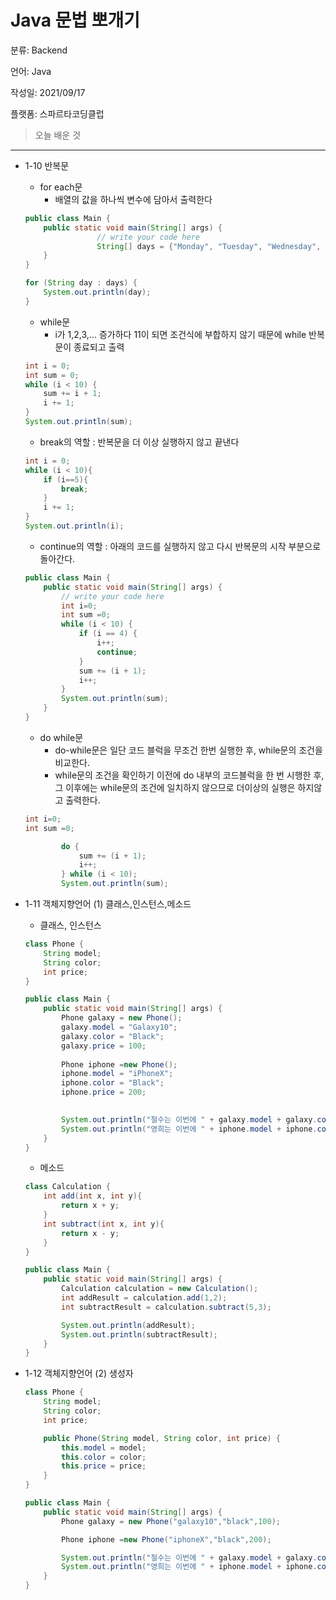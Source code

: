 # Java 문법 뽀개기

분류: Backend

언어: Java

작성일: 2021/09/17

플랫폼: 스파르타코딩클럽

> 오늘 배운 것
> 

---

- 1-10 반복문
    - for each문
        - 배열의 값을 하나씩 변수에 담아서 출력한다
    
    ```java
    public class Main {
        public static void main(String[] args) {
    				// write your code here
    				String[] days = {"Monday", "Tuesday", "Wednesday", "Thursday", "Friday", "Saturday", "Sunday"};
        }
    }
    
    for (String day : days) {
        System.out.println(day);
    }
    ```
    
    - while문
        - i가 1,2,3,... 증가하다 11이 되면 조건식에 부합하지 않기 때문에 while 반복문이 종료되고 출력
    
    ```java
    int i = 0;
    int sum = 0;
    while (i < 10) {
        sum += i + 1;
        i += 1;
    }
    System.out.println(sum);
    ```
    
    - break의 역할 : 반복문을 더 이상 실행하지 않고 끝낸다
    
    ```java
    int i = 0;
    while (i < 10){
        if (i==5){
            break;
        }
        i += 1;
    }
    System.out.println(i);
    ```
    
    - continue의 역할 : 아래의 코드를 실행하지 않고 다시 반복문의 시작 부분으로 돌아간다.
    
    ```java
    public class Main {
        public static void main(String[] args) {
            // write your code here
            int i=0;
            int sum =0;
            while (i < 10) {
                if (i == 4) {
                    i++;
                    continue;
                }
                sum += (i + 1);
                i++;
            }
            System.out.println(sum);
        }
    }
    ```
    
    - do while문
        - do-while문은 일단 코드 블럭을 무조건 한번 실행한 후, while문의 조건을 비교한다.
        - while문의 조건을 확인하기 이전에 do 내부의 코드블럭을 한 번 시행한 후, 그 이후에는 while문의 조건에 일치하지 않으므로 더이상의 실행은 하지않고 출력한다.
    
    ```java
    int i=0;
    int sum =0;
    
            do {
                sum += (i + 1);
                i++;
            } while (i < 10);
            System.out.println(sum);
    ```
    
- 1-11 객체지향언어 (1) 클래스,인스턴스,메소드
    - 클래스, 인스턴스
    
    ```java
    class Phone {
        String model;
        String color;
        int price;
    }
    
    public class Main {
        public static void main(String[] args) {
            Phone galaxy = new Phone(); 
            galaxy.model = "Galaxy10";
            galaxy.color = "Black";
            galaxy.price = 100;
            
            Phone iphone =new Phone();
            iphone.model = "iPhoneX";
            iphone.color = "Black";
            iphone.price = 200;
            
    
            System.out.println("철수는 이번에 " + galaxy.model + galaxy.color + " + 색상을 " + galaxy.price + "만원에 샀다.");
            System.out.println("영희는 이번에 " + iphone.model + iphone.color + " + 색상을 " + iphone.price + "만원에 샀다.");
        }
    }
    ```
    
    - 메소드
    
    ```java
    class Calculation {
        int add(int x, int y){
            return x + y;
        }
        int subtract(int x, int y){
            return x - y;
        }
    }
    
    public class Main {
        public static void main(String[] args) {
            Calculation calculation = new Calculation();
            int addResult = calculation.add(1,2);
            int subtractResult = calculation.subtract(5,3);
    
            System.out.println(addResult);
            System.out.println(subtractResult);
        }
    }
    ```
    
- 1-12 객체지향언어 (2) 생성자
    
    ```java
    class Phone {
        String model;
        String color;
        int price;
    
        public Phone(String model, String color, int price) {
            this.model = model;
            this.color = color;
            this.price = price;
        }
    }
    
    public class Main {
        public static void main(String[] args) {
            Phone galaxy = new Phone("galaxy10","black",100);
    
            Phone iphone =new Phone("iphoneX","black",200);
    
            System.out.println("철수는 이번에 " + galaxy.model + galaxy.color + " + 색상을 " + galaxy.price + "만원에 샀다.");
            System.out.println("영희는 이번에 " + iphone.model + iphone.color + " + 색상을 " + iphone.price + "만원에 샀다.");
        }
    }
    ```
